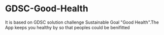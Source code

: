 # GDSC-Good-Health

It is based on GDSC solution challenge Sustainable Goal "Good Health".The App keeps you healthy by so that peoples could be benifitted
